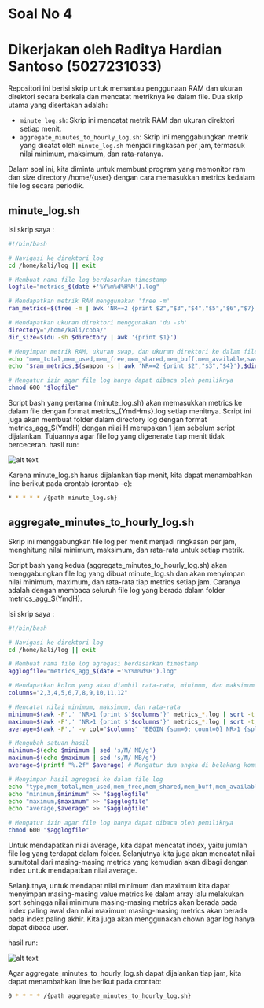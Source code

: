 # Soal No 4
# Dikerjakan oleh Raditya Hardian Santoso (5027231033)


Repositori ini berisi skrip untuk memantau penggunaan RAM dan ukuran direktori secara berkala dan mencatat metriknya ke dalam file. Dua skrip utama yang disertakan adalah:

- `minute_log.sh`: Skrip ini mencatat metrik RAM dan ukuran direktori setiap menit.
- `aggregate_minutes_to_hourly_log.sh`: Skrip ini menggabungkan metrik yang dicatat oleh `minute_log.sh` menjadi ringkasan per jam, termasuk nilai minimum, maksimum, dan rata-ratanya.

Dalam soal ini, kita diminta untuk membuat program yang memonitor ram dan size directory /home/{user} dengan cara memasukkan metrics kedalam file log secara periodik.

## minute_log.sh

Isi skrip saya :

```bash
#!/bin/bash

# Navigasi ke direktori log
cd /home/kali/log || exit

# Membuat nama file log berdasarkan timestamp
logfile="metrics_$(date +'%Y%m%d%H%M').log"

# Mendapatkan metrik RAM menggunakan 'free -m'
ram_metrics=$(free -m | awk 'NR==2 {print $2","$3","$4","$5","$6","$7}')

# Mendapatkan ukuran direktori menggunakan 'du -sh'
directory="/home/kali/coba/"
dir_size=$(du -sh $directory | awk '{print $1}')

# Menyimpan metrik RAM, ukuran swap, dan ukuran direktori ke dalam file log
echo "mem_total,mem_used,mem_free,mem_shared,mem_buff,mem_available,swap_total,swap_used,swap_free,dir_path,dir_size" > "$logfile"
echo "$ram_metrics,$(swapon -s | awk 'NR==2 {print $2","$3","$4}'),$directory,$dir_size" >> "$logfile"

# Mengatur izin agar file log hanya dapat dibaca oleh pemiliknya
chmod 600 "$logfile"

```
Script bash yang pertama (minute_log.sh) akan memasukkan metrics ke dalam file dengan format metrics_{YmdHms}.log setiap menitnya. Script ini juga akan membuat folder dalam directory log dengan format metrics_agg_$(YmdH) dengan nilai H merupakan 1 jam sebelum script dijalankan. Tujuannya agar file log yang digenerate tiap menit tidak berceceran. hasil run:

![alt text](https://cdn.discordapp.com/attachments/1176233896292122634/1221504545960755250/image.png?ex=6612d1c2&is=66005cc2&hm=a610467e45968273627aa85c3b476968f1c8b04ce8b2cd0e9b107fd7cf9996f6&)

Karena minute_log.sh harus dijalankan tiap menit, kita dapat menambahkan line berikut pada crontab (crontab -e):
```bash
* * * * * /{path minute_log.sh}
```

## aggregate_minutes_to_hourly_log.sh

Skrip ini menggabungkan file log per menit menjadi ringkasan per jam, menghitung nilai minimum, maksimum, dan rata-rata untuk setiap metrik.

Script bash yang kedua (aggregate_minutes_to_hourly_log.sh) akan menggabungkan file log yang dibuat minute_log.sh dan akan menyimpan nilai minimum, maximum, dan rata-rata tiap metrics setiap jam. Caranya adalah dengan membaca seluruh file log yang berada dalam folder metrics_agg_$(YmdH).

Isi skrip saya :

```bash
#!/bin/bash

# Navigasi ke direktori log
cd /home/kali/log || exit

# Membuat nama file log agregasi berdasarkan timestamp
agglogfile="metrics_agg_$(date +'%Y%m%d%H').log"

# Mendapatkan kolom yang akan diambil rata-rata, minimum, dan maksimum
columns="2,3,4,5,6,7,8,9,10,11,12"

# Mencatat nilai minimum, maksimum, dan rata-rata
minimum=$(awk -F',' 'NR>1 {print $'$columns'}' metrics_*.log | sort -t, -n | head -n 1)
maximum=$(awk -F',' 'NR>1 {print $'$columns'}' metrics_*.log | sort -t, -n | tail -n 1)
average=$(awk -F',' -v col="$columns" 'BEGIN {sum=0; count=0} NR>1 {split(col, arr, ","); for (i in arr) sum+=$arr[i]; count++} END {print sum/count}' metrics_*.log)

# Mengubah satuan hasil
minimum=$(echo $minimum | sed 's/M/ MB/g')
maximum=$(echo $maximum | sed 's/M/ MB/g')
average=$(printf "%.2f" $average) # Mengatur dua angka di belakang koma untuk rata-rata

# Menyimpan hasil agregasi ke dalam file log
echo "type,mem_total,mem_used,mem_free,mem_shared,mem_buff,mem_available,swap_total,swap_used,swap_free,path,path_size" > "$agglogfile"
echo "minimum,$minimum" >> "$agglogfile"
echo "maximum,$maximum" >> "$agglogfile"
echo "average,$average" >> "$agglogfile"

# Mengatur izin agar file log hanya dapat dibaca oleh pemiliknya
chmod 600 "$agglogfile"

```

Untuk mendapatkan nilai average, kita dapat mencatat index, yaitu jumlah file log yang terdapat dalam folder. Selanjutnya kita juga akan mencatat nilai sum/total dari masing-masing metrics yang kemudian akan dibagi dengan index untuk mendapatkan nilai average.

Selanjutnya, untuk mendapat nilai minimum dan maximum kita dapat menyimpan masing-masing value metrics ke dalam array lalu melakukan sort sehingga nilai minimum masing-masing metrics akan berada pada index paling awal dan nilai maximum masing-masing metrics akan berada pada index paling akhir. Kita juga akan menggunakan chown agar log hanya dapat dibaca user.

hasil run:

![alt text](https://cdn.discordapp.com/attachments/1176233896292122634/1221504764857028608/image.png?ex=6612d1f6&is=66005cf6&hm=ca3e8774192fa09367ce9ed864cf1756ccffc99fc2c3adb462e53d329592f91b&)


Agar aggregate_minutes_to_hourly_log.sh dapat dijalankan tiap jam, kita dapat menambahkan line berikut pada crontab:

```bash
0 * * * * /{path aggregate_minutes_to_hourly_log.sh}
```

